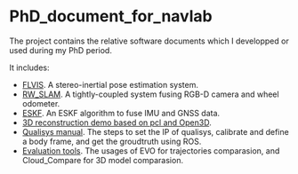 # PhD_document_for_navlab

The project contains the relative software documents which I developped or used during my PhD period.

It includes:

* [FLVIS](https://github.com/zouyajing/PhD_document_for_navlab/blob/main/FLVIS.md). A stereo-inertial pose estimation system.
* [RW_SLAM](https://github.com/zouyajing/PhD_document_for_navlab/blob/main/RW_SLAM.md). A tightly-coupled system fusing RGB-D camera and wheel odometer.
* [ESKF](https://github.com/zouyajing/PhD_document_for_navlab/blob/main/ESKF.md). An ESKF algorithm to fuse IMU and GNSS data.
* [3D reconstruction demo based on pcl and Open3D](https://github.com/zouyajing/PhD_document_for_navlab/blob/main/Reconstruction_demo.md).
* [Qualisys manual](https://github.com/zouyajing/PhD_document_for_navlab/blob/main/Qualysis.md). The steps to set the IP of qualisys, calibrate and define a body frame, and get the groudtruth using ROS.
* [Evaluation tools](https://github.com/zouyajing/PhD_document_for_navlab/blob/main/Evaluation_tools.md). The usages of EVO for trajectories comparasion, and Cloud_Compare for 3D model comparasion.
